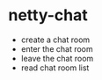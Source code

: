 # netty-chat


- create a chat room
- enter the chat room
- leave the chat room
- read chat room list
